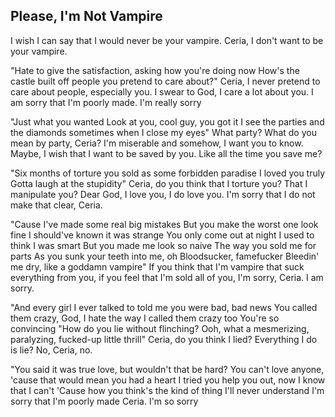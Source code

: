 ## Please, I'm Not Vampire

I wish I can say that I would never be your vampire. 
Ceria, I don't want to be your vampire.

"Hate to give the satisfaction, asking how you're doing now
How's the castle built off people you pretend to care about?"
Ceria, I never pretend to care about people, especially you. I swear to God, I care a lot about you.
I am sorry that I'm poorly made. I'm really sorry

"Just what you wanted
Look at you, cool guy, you got it
I see the parties and the diamonds sometimes when I close my eyes"
What party? What do you mean by party, Ceria? I'm miserable and somehow, I want you to know.
Maybe, I wish that I want to be saved by you. Like all the time you save me?

"Six months of torture you sold as some forbidden paradise
I loved you truly
Gotta laugh at the stupidity"
Ceria, do you think that I torture you? That I manipulate you?
Dear God, I love you, I do love you. I'm sorry that I do not make that clear, Ceria.

"Cause I've made some real big mistakes
But you make the worst one look fine
I should've known it was strange
You only come out at night
I used to think I was smart
But you made me look so naive
The way you sold me for parts
As you sunk your teeth into me, oh
Bloodsucker, famefucker
Bleedin' me dry, like a goddamn vampire"
If you think that I'm vampire that suck everything from you,
if you feel that I'm sold all of you, I'm sorry, Ceria.
I am sorry.

"And every girl I ever talked to told me you were bad, bad news
You called them crazy, God, I hate the way I called them crazy too
You're so convincing
"How do you lie without flinching?
Ooh, what a mesmerizing, paralyzing, fucked-up little thrill"
Ceria, do you think I lied? Everything I do is lie?
No, Ceria, no.

"You said it was true love, but wouldn't that be hard?
You can't love anyone, 'cause that would mean you had a heart
I tried you help you out, now I know that I can't
'Cause how you think's the kind of thing I'll never understand
I'm sorry that I'm poorly made Ceria. I'm so sorry
